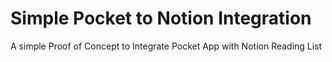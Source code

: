 # Simple Pocket to Notion Integration 
A simple Proof of Concept to Integrate Pocket App with Notion Reading List